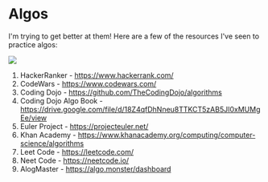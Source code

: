 # Algos

I'm trying to get better at them! Here are a few of the resources I've seen to practice algos:

![](https://github.com/lisabroadhead/algos/blob/main/0_G2xt1UgNhlPASYz5.jpeg) 

1. HackerRanker - https://www.hackerrank.com/
2. CodeWars - https://www.codewars.com/
3. Coding Dojo - https://github.com/TheCodingDojo/algorithms
4. Coding Dojo Algo Book - https://drive.google.com/file/d/18Z4qfDhNneu8TTKCT5zAB5JI0xMUMgEe/view
5. Euler Project - https://projecteuler.net/
6. Khan Academy - https://www.khanacademy.org/computing/computer-science/algorithms
7. Leet Code - https://leetcode.com/
8. Neet Code - https://neetcode.io/
9. AlogMaster - https://algo.monster/dashboard
